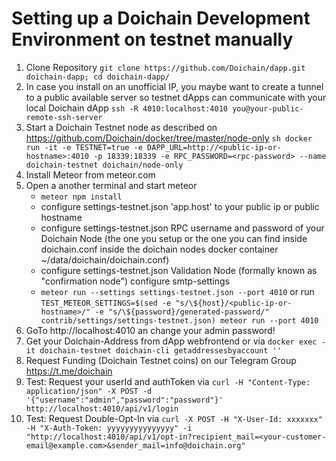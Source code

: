 # Setting up a Doichain Development Environment on testnet  manually

1. Clone Repository ```git clone https://github.com/Doichain/dapp.git doichain-dapp; cd doichain-dapp/```
2. In case you install on an unofficial IP, you maybe want to create a tunnel to a public available server so testnet dApps can communicate with your local Doichain dApp 
```ssh -R 4010:localhost:4010 you@your-public-remote-ssh-server```
3. Start a Doichain Testnet node as described on https://github.com/Doichain/docker/tree/master/node-only
```sh docker run -it -e TESTNET=true -e DAPP_URL=http://<public-ip-or-hostname>:4010 -p 18339:18339 -e RPC_PASSWORD=<rpc-password> --name doichain-testnet doichain/node-only```
4. Install Meteor from meteor.com
5. Open a another terminal and start meteor 
    - ```meteor npm install```
    - configure settings-testnet.json 'app.host' to your public ip or public hostname
    - configure settings-testnet.json  RPC username and password of your Doichain Node (the one you setup or the one you can find inside doichain.conf inside the doichain nodes docker container ~/data/doichain/doichain.conf)
    - configure settings-testnet.json Validation Node (formally known as "confirmation node") configure smtp-settings 
    - ```meteor run --settings settings-testnet.json --port 4010``` or run 
      ```TEST_METEOR_SETTINGS=$(sed -e "s/\${host}/<public-ip-or-hostname>/" -e "s/\${password}/generated-password/" contrib/settings/settings-testnet.json) meteor run --port 4010```
6. GoTo http://localhost:4010 an change your admin password! 
7. Get your Doichain-Address from dApp webfrontend or via ```docker exec -it doichain-testnet doichain-cli getaddressesbyaccount ''```
8. Request Funding (Doichain Testnet coins) on our Telegram Group https://t.me/doichain
9. Test: Request your userId and authToken via ```curl -H "Content-Type: application/json" -X POST -d '{"username":"admin","password":"password"}' http://localhost:4010/api/v1/login```
10. Test: Request Double-Opt-In via ```curl -X POST -H "X-User-Id: xxxxxxx" -H "X-Auth-Token: yyyyyyyyyyyyyyy" -i "http://localhost:4010/api/v1/opt-in?recipient_mail=<your-customer-email@example.com>&sender_mail=info@doichain.org"```